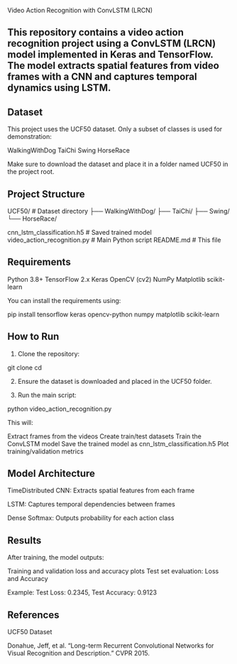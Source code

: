 Video Action Recognition with ConvLSTM (LRCN)

This repository contains a video action recognition project using a ConvLSTM (LRCN) model implemented in Keras and TensorFlow. The model extracts spatial features from video frames with a CNN and captures temporal dynamics using LSTM.
-------------------------------------------------------

## Dataset

This project uses the UCF50 dataset. Only a subset of classes is used for demonstration:

WalkingWithDog
TaiChi
Swing
HorseRace

Make sure to download the dataset and place it in a folder named UCF50 in the project root.

## Project Structure
UCF50/                # Dataset directory
├── WalkingWithDog/
├── TaiChi/
├── Swing/
└── HorseRace/

cnn_lstm_classification.h5   # Saved trained model
video_action_recognition.py  # Main Python script
README.md                     # This file

## Requirements

Python 3.8+
TensorFlow 2.x
Keras
OpenCV (cv2)
NumPy
Matplotlib
scikit-learn

You can install the requirements using:

pip install tensorflow keras opencv-python numpy matplotlib scikit-learn

## How to Run

1. Clone the repository:

git clone <your-repo-url>
cd <repo-folder>

2. Ensure the dataset is downloaded and placed in the UCF50 folder.

3. Run the main script:

python video_action_recognition.py


This will:

Extract frames from the videos
Create train/test datasets
Train the ConvLSTM model
Save the trained model as cnn_lstm_classification.h5
Plot training/validation metrics

## Model Architecture

TimeDistributed CNN: Extracts spatial features from each frame

LSTM: Captures temporal dependencies between frames

Dense Softmax: Outputs probability for each action class

## Results

After training, the model outputs:

Training and validation loss and accuracy plots
Test set evaluation: Loss and Accuracy

Example:
Test Loss: 0.2345, Test Accuracy: 0.9123

## References

UCF50 Dataset

Donahue, Jeff, et al. “Long-term Recurrent Convolutional Networks for Visual Recognition and Description.” CVPR 2015.